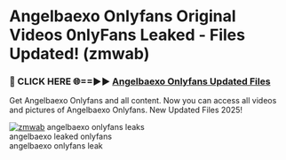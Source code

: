 # Angelbaexo Onlyfans Original Videos 0nlyFans Leaked - Files Updated! (zmwab)

<h3>🔴 CLICK HERE 🌐==►► <a href="https://tinyurl.com/4seja8ks" rel="nofollow">Angelbaexo Onlyfans Updated Files</a></h3>

Get Angelbaexo Onlyfans and all content. Now you can access all videos and pictures of Angelbaexo Onlyfans. New Updated Files 2025!

[![zmwab](https://i.imgur.com/EWjZXRe.gif)](https://tinyurl.com/4seja8ks)
angelbaexo onlyfans leaks<br>
angelbaexo leaked onlyfans<br>
angelbaexo onlyfans leak